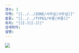 ```yaml
---
갯수: 3
지역: "[[../../ZONE/사무실|사무실]]"
종류: "[[../../TYPES/부품|부품]]"
위치: "[[I-J|I-J]]"
상세위치: 
설명: 
---
```

![](http://192.168.50.22/images/240608_IMG_0235.jpg)